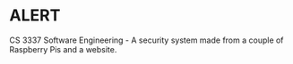 # ALERT
CS 3337 Software Engineering - A security system made from a couple of Raspberry Pis and a website.
